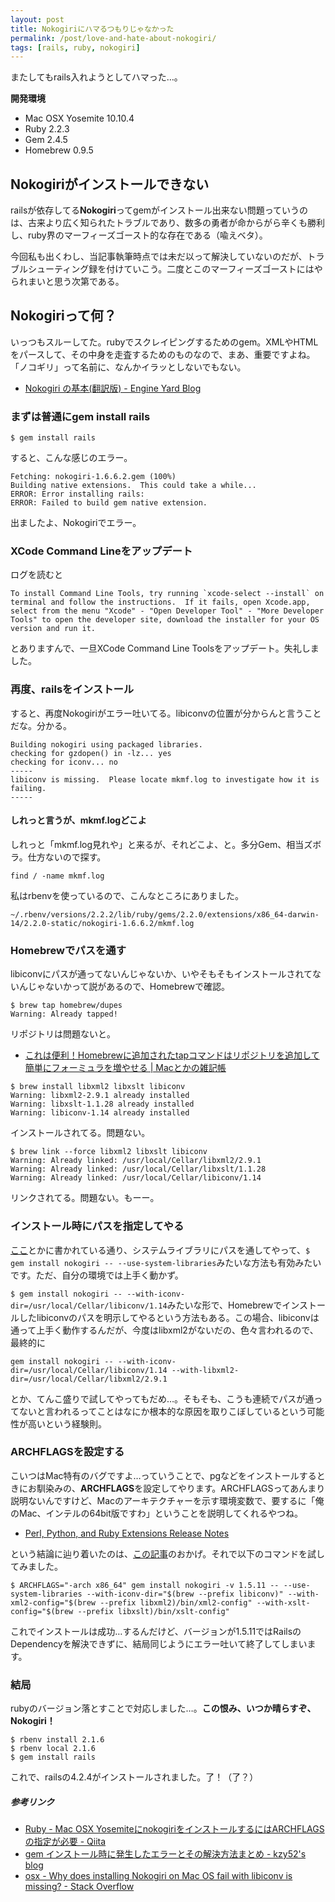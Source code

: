 ```yaml
---
layout: post
title: Nokogiriにハマるつもりじゃなかった
permalink: /post/love-and-hate-about-nokogiri/
tags: [rails, ruby, nokogiri]
---
```


またしてもrails入れようとしてハマった…。

**開発環境**

- Mac OSX Yosemite 10.10.4
- Ruby 2.2.3
- Gem 2.4.5
- Homebrew 0.9.5

## Nokogiriがインストールできない

railsが依存してる**Nokogiri**ってgemがインストール出来ない問題っていうのは、古来より広く知られたトラブルであり、数多の勇者が命からがら辛くも勝利し、ruby界のマーフィーズゴースト的な存在である（喩えベタ）。

今回私も出くわし、当記事執筆時点では未だ以って解決していないのだが、トラブルシューティング録を付けていこう。二度とこのマーフィーズゴーストにはやられまいと思う次第である。

## Nokogiriって何？

いっつもスルーしてた。rubyでスクレイピングするためのgem。XMLやHTMLをパースして、その中身を走査するためのものなので、まあ、重要ですよね。「ノコギリ」って名前に、なんかイラッとしないでもない。

- [Nokogiri の基本(翻訳版) - Engine Yard Blog](http://www.engineyard.co.jp/blog/2012/getting-started-with-nokogiri/)

### まずは普通にgem install rails

```
$ gem install rails
```

すると、こんな感じのエラー。

```
Fetching: nokogiri-1.6.6.2.gem (100%)
Building native extensions.  This could take a while...
ERROR: Error installing rails:
ERROR: Failed to build gem native extension.
```

出ましたよ、Nokogiriでエラー。

### XCode Command Lineをアップデート

ログを読むと

```
To install Command Line Tools, try running `xcode-select --install` on
terminal and follow the instructions.  If it fails, open Xcode.app,
select from the menu "Xcode" - "Open Developer Tool" - "More Developer
Tools" to open the developer site, download the installer for your OS
version and run it.
```

とありますんで、一旦XCode Command Line Toolsをアップデート。失礼しました。

### 再度、railsをインストール

すると、再度Nokogiriがエラー吐いてる。libiconvの位置が分からんと言うことだな。分かる。

```
Building nokogiri using packaged libraries.
checking for gzdopen() in -lz... yes
checking for iconv... no
-----
libiconv is missing.  Please locate mkmf.log to investigate how it is failing.
-----
```

#### しれっと言うが、mkmf.logどこよ

しれっと「mkmf.log見れや」と来るが、それどこよ、と。多分Gem、相当ズボラ。仕方ないので探す。

```
find / -name mkmf.log
```

私はrbenvを使っているので、こんなところにありました。

```
~/.rbenv/versions/2.2.2/lib/ruby/gems/2.2.0/extensions/x86_64-darwin-14/2.2.0-static/nokogiri-1.6.6.2/mkmf.log
```

### Homebrewでパスを通す

libiconvにパスが通ってないんじゃないか、いやそもそもインストールされてないんじゃないかって説があるので、Homebrewで確認。

```
$ brew tap homebrew/dupes
Warning: Already tapped!
```

リポジトリは問題ないと。

- [これは便利！Homebrewに追加されたtapコマンドはリポジトリを追加して簡単にフォーミュラを増やせる | Macとかの雑記帳](http://tukaikta.blog135.fc2.com/blog-entry-204.html)

```
$ brew install libxml2 libxslt libiconv
Warning: libxml2-2.9.1 already installed
Warning: libxslt-1.1.28 already installed
Warning: libiconv-1.14 already installed
```

インストールされてる。問題ない。

```
$ brew link --force libxml2 libxslt libiconv
Warning: Already linked: /usr/local/Cellar/libxml2/2.9.1
Warning: Already linked: /usr/local/Cellar/libxslt/1.1.28
Warning: Already linked: /usr/local/Cellar/libiconv/1.14
```

リンクされてる。問題ない。もーー。

### インストール時にパスを指定してやる

[ここ](http://stackoverflow.com/questions/5528839/why-does-installing-nokogiri-on-mac-os-fail-with-libiconv-is-missing)とかに書かれている通り、システムライブラリにパスを通してやって、`$ gem install nokogiri -- --use-system-libraries`みたいな方法も有効みたいです。ただ、自分の環境では上手く動かず。

`$ gem install nokogiri -- --with-iconv-dir=/usr/local/Cellar/libiconv/1.14`みたいな形で、Homebrewでインストールしたlibiconvのパスを明示してやるという方法もある。この場合、libiconvは通って上手く動作するんだが、今度はlibxml2がないだの、色々言われるので、最終的に

```
gem install nokogiri -- --with-iconv-dir=/usr/local/Cellar/libiconv/1.14 --with-libxml2-dir=/usr/local/Cellar/libxml2/2.9.1
```

とか、てんこ盛りで試してやってもだめ…。そもそも、こうも連続でパスが通ってないと言われるってことはなにか根本的な原因を取りこぼしているという可能性が高いという経験則。

### ARCHFLAGSを設定する

こいつはMac特有のバグですよ…っていうことで、pgなどをインストールするときにお馴染みの、**ARCHFLAGS**を設定してやります。ARCHFLAGSってあんまり説明ないんですけど、Macのアーキテクチャーを示す環境変数で、要するに「俺のMac、インテルの64bit版ですわ」ということを説明してくれるやつね。

- [Perl, Python, and Ruby Extensions Release Notes](https://developer.apple.com/library/mac/releasenotes/OpenSource/PerlExtensionsRelNotes/)

という結論に辿り着いたのは、[この記事](http://qiita.com/34ro/items/8e662bdcba361ee19263#gem%E3%81%A7nokogiri%E3%82%92%E3%82%A4%E3%83%B3%E3%82%B9%E3%83%88%E3%83%BC%E3%83%AB)のおかげ。それで以下のコマンドを試してみました。

```
$ ARCHFLAGS="-arch x86_64" gem install nokogiri -v 1.5.11 -- --use-system-libraries --with-iconv-dir="$(brew --prefix libiconv)" --with-xml2-config="$(brew --prefix libxml2)/bin/xml2-config" --with-xslt-config="$(brew --prefix libxslt)/bin/xslt-config"
```

これでインストールは成功…するんだけど、バージョンが1.5.11ではRailsのDependencyを解決できずに、結局同じようにエラー吐いて終了してしまいます。

### 結局

rubyのバージョン落とすことで対応しました…。**この恨み、いつか晴らすぞ、Nokogiri！**

```
$ rbenv install 2.1.6
$ rbenv local 2.1.6
$ gem install rails
```

これで、railsの4.2.4がインストールされました。了！（了？）	

##### 参考リンク

- [Ruby - Mac OSX YosemiteにnokogiriをインストールするにはARCHFLAGSの指定が必要 - Qiita](http://qiita.com/34ro/items/8e662bdcba361ee19263)
- [gem インストール時に発生したエラーとその解決方法まとめ - kzy52's blog](http://kzy52.com/entry/2014/11/09/000511)
- [osx - Why does installing Nokogiri on Mac OS fail with libiconv is missing? - Stack Overflow](http://stackoverflow.com/questions/5528839/why-does-installing-nokogiri-on-mac-os-fail-with-libiconv-is-missing)